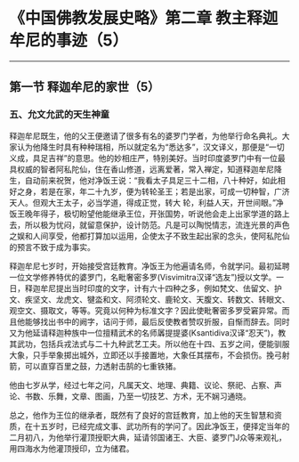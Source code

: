 # 《中国佛教发展史略》第二章 教主释迦牟尼的事迹（5）

------

## 第一节 释迦牟尼的家世（5）

### 五、允文允武的天生神童

释迦牟尼既生，他的父王便邀请了很多有名的婆罗门学者，为他举行命名典礼。大家认为他降生时具有种种瑞相，所以就定名为“悉达多”，汉文译义，那便是“一切义成，具足吉祥”的意思。他的妙相庄严，特别美好。当时印度婆罗门中有一位最具权威的智者阿私陀仙，住在香山修道，远离爱著，常入禅定，知道释迦牟尼降生，自动前来祝贺，他对净饭王说：“我看太子具足三十二相，八十种好，如此相好之身，若是在家，年二十九岁，便为转轮圣王；若是出家，可成一切种智，广济天人。但观大王太子，必当学道，得成正觉，转大 轮，利益人天，开世间眼。”净饭王晚年得子，极切盼望他能继承王位，开张国势，听说他会走上出家学道的路上去，所以极为忧闷，就留意保护，设计防范。凡是可以陶悦情志，流连光景的声色之娱和人间享受，他都打算加以运用，企使太子不致生起出家的念头，使阿私陀仙的预言不致于成为事实。

释迦牟尼七岁时，开始接受宫廷教育。净饭王为他遍请名师，令就学问。最初延聘一位文学修养特优的婆罗门，名毗奢密多罗(Visvimitra汉译“选友”)授以文学。一日，释迦牟尼提出当时印度的文字，计有六十四种之多，例如梵文、佉留文、护文、疾坚文、龙虎文、犍泴和文、阿须轮文、鹿轮文、天腹文、转数文、转眼文、观空文、摄取文，等等。究竟以何种为标准文字？因此使毗奢密多罗受窘异常。而且他能够找出书中的阙字，诘问于师，最后反使教者赞叹折服，自惭而辞去。同时又为他延请释迦种族中一位擅精武术的名师羼提提婆(Ksantidiva汉译“忍天”)，教其武功，包括兵戎法式与二十九种武艺工夫。所以他在十四、五岁之间，便能驯服大象，只手举象掷出城外，立即还以手接置地，大象任其摆布，不会损伤。挽弓射箭，可以直穿百里之鼓，力透射击鹄的七重铁猪。

他由七岁从学，经过七年之问，凡属天文、地理、典籍、议论、祭祀、占察、声论、书数、乐舞，文章、图画，乃至一切技艺、方术，无不娴习通晓。

总之，他作为王位的继承者，既然有了良好的宫廷教育，加上他的天生智慧和资质，在十五岁时，已经完成文事、武功所有的学问了。因此净饭王，便择定当年的二月初八，为他举行灌顶授职大典，延请邻国诸王、大臣、婆罗门J众等来观礼，用四海水为他灌顶授印，立为储君。

